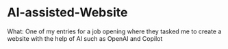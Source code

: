 # AI-assisted-Website
What: One of my entries for a job opening where they tasked me to create a website with the help of AI such as OpenAI and Copilot
